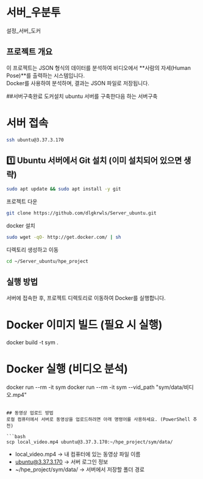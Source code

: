 # 서버_우분투
설정_서버_도커

## 프로젝트 개요
이 프로젝트는 JSON 형식의 데이터를 분석하여 비디오에서 **사람의 자세(Human Pose)**를 출력하는 시스템입니다.  
Docker를 사용하여 분석하며, 결과는 JSON 파일로 저장됩니다.

##서버구축완료 도커설치
ubuntu 서버를 구축한다음 하는 서버구축 

# 서버 접속
```bash
ssh ubuntu@3.37.3.170
```

## 1️⃣ Ubuntu 서버에서 Git 설치 (이미 설치되어 있으면 생략)

```bash
sudo apt update && sudo apt install -y git
```

프로젝트 다운
```bash
git clone https://github.com/dlgkrwls/Server_ubuntu.git
```

docker 설치
```bash
sudo wget -qO- http://get.docker.com/ | sh
```

디렉토리 생성하고 이동 
```bash
cd ~/Server_ubuntu/hpe_project
```


## 실행 방법
서버에 접속한 후, 프로젝트 디렉토리로 이동하여 Docker를 실행합니다.


# Docker 이미지 빌드 (필요 시 실행)
docker build -t sym .

# Docker 실행 (비디오 분석)
docker run --rm -it sym
docker run --rm -it sym --vid_path "sym/data/비디오.mp4"
```

## 동영상 업로드 방법
로컬 컴퓨터에서 서버로 동영상을 업로드하려면 아래 명령어를 사용하세요. (PowerShell 추천)

```bash
scp local_video.mp4 ubuntu@3.37.3.170:~/hpe_project/sym/data/
```

- local_video.mp4 → 내 컴퓨터에 있는 동영상 파일 이름
- ubuntu@3.37.3.170 → 서버 로그인 정보
- ~/hpe_project/sym/data/ → 서버에서 저장할 폴더 경로
